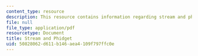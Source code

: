 ```yaml
---
content_type: resource
description: This resource contains information regarding stream and phidget.
file: null
file_type: application/pdf
resourcetype: Document
title: Stream and Phidget
uid: 50828062-d611-b146-aea4-109f797ffc0e
---
```

